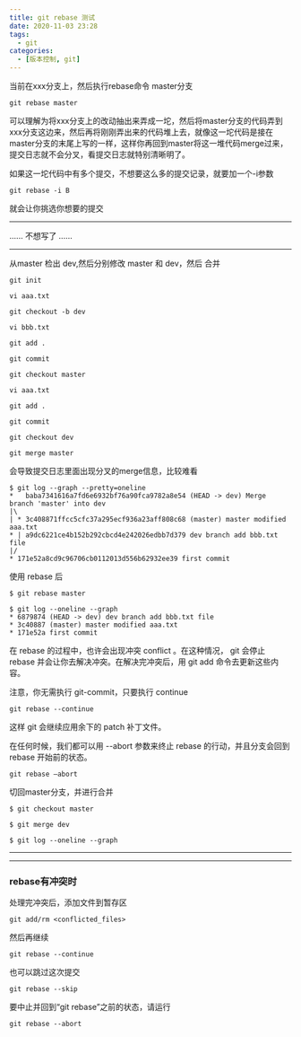 ```yaml
---
title: git rebase 测试
date: 2020-11-03 23:28
tags: 
  - git
categories:
  - [版本控制, git]
---
```




当前在xxx分支上，然后执行rebase命令 master分支
```
git rebase master
```

可以理解为将xxx分支上的改动抽出来弄成一坨，然后将master分支的代码弄到xxx分支这边来，然后再将刚刚弄出来的代码堆上去，就像这一坨代码是接在master分支的末尾上写的一样，这样你再回到master将这一堆代码merge过来，提交日志就不会分叉，看提交日志就特别清晰明了。


如果这一坨代码中有多个提交，不想要这么多的提交记录，就要加一个-i参数
```
git rebase -i B 
```
就会让你挑选你想要的提交



-----

......
不想写了
......

----


从master 检出 dev,然后分别修改 master 和 dev，然后 合并
```
git init

vi aaa.txt

git checkout -b dev

vi bbb.txt

git add .

git commit

git checkout master

vi aaa.txt

git add .

git commit

git checkout dev

git merge master
```

会导致提交日志里面出现分叉的merge信息，比较难看

```
$ git log --graph --pretty=oneline
*   baba7341616a7fd6e6932bf76a90fca9782a8e54 (HEAD -> dev) Merge branch 'master' into dev
|\
| * 3c408871ffcc5cfc37a295ecf936a23aff808c68 (master) master modified aaa.txt
* | a9dc6221ce4b152b292cbcd4e242026edbb7d379 dev branch add bbb.txt file
|/
* 171e52a8cd9c96706cb0112013d556b62932ee39 first commit

```

使用 rebase 后
```
$ git rebase master
```
```
$ git log --oneline --graph
* 6879874 (HEAD -> dev) dev branch add bbb.txt file
* 3c40887 (master) master modified aaa.txt
* 171e52a first commit

```

在 rebase 的过程中，也许会出现冲突 conflict 。在这种情况， git 会停止 rebase 并会让你去解决冲突。在解决完冲突后，用 git add 命令去更新这些内容。

注意，你无需执行 git-commit，只要执行 continue
```
git rebase --continue
```
这样 git 会继续应用余下的 patch 补丁文件。

在任何时候，我们都可以用 --abort 参数来终止 rebase 的行动，并且分支会回到 rebase 开始前的状态。
```
git rebase —abort
```


切回master分支，并进行合并
```
$ git checkout master

$ git merge dev

$ git log --oneline --graph

```



---
---

### rebase有冲突时

处理完冲突后，添加文件到暂存区
```
git add/rm <conflicted_files>
```

然后再继续
```
git rebase --continue
```

也可以跳过这次提交
```
git rebase --skip
```

要中止并回到“git rebase”之前的状态，请运行
```
git rebase --abort

```

